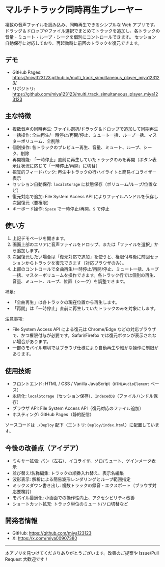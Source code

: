 # マルチトラック同時再生プレーヤー

複数の音声ファイルを読み込み、同時再生できるシンプルな Web アプリです。
ドラッグ＆ドロップやファイル選択でまとめてトラックを追加し、各トラックの音量・ミュート・ループ・シークを個別にコントロールできます。
セッション自動保存に対応しており、再起動時に前回のトラックを復元できます。

## デモ
- GitHub Pages: https://miya123123.github.io/multi_track_simultaneous_player_miya123123/
- リポジトリ: https://github.com/miya123123/multi_track_simultaneous_player_miya123123

## 主な特徴
- 複数音声の同時再生: ファイル選択/ドラッグ＆ドロップで追加して同期再生
- 一括操作: 全曲再生/一時停止/再開/停止、ミュート一括、ループ一括、マスターボリューム、全削除
- 個別操作: 各トラックのプレビュー再生、音量、ミュート、ループ、シーク、削除
- 再開機能: 「一時停止」直前に再生していたトラックのみを再開（ボタン表示は状況に応じて「一時停止/再開」に切替）
- 視覚的フィードバック: 再生中トラックの行ハイライトと簡易イコライザー表示
- セッション自動保存: `localStorage` に状態保存（ボリューム/ループ/位置など）
- 復元対応で追加: File System Access API によりファイルハンドルを保存し次回復元（要権限）
- キーボード操作: `Space` で一時停止/再開、`S` で停止

## 使い方
1. 上記デモページを開きます。
2. 画面上部のエリアに音声ファイルをドロップ、または「ファイルを選択」から追加します。
3. 次回復元したい場合は「復元対応で追加」を使うと、権限付与後に前回セッションからトラックを復元できます（対応ブラウザのみ）。
4. 上部のコントロールで全曲再生/一時停止/再開/停止、ミュート一括、ループ一括、マスターボリュームを操作できます。各トラック行では個別の再生、音量、ミュート、ループ、位置（シーク）を調整できます。

補足:
- 「全曲再生」は各トラックの現在位置から再生します。
- 「再開」は「一時停止」直前に再生していたトラックのみを対象にします。

注意事項:
- File System Access API による復元は Chrome/Edge などの対応ブラウザで、かつ権限付与が必要です。Safari/Firefox では復元ボタンが表示されない場合があります。
- 一部のモバイル環境ではブラウザ仕様により自動再生や細かな操作に制限があります。

## 使用技術
- フロントエンド: HTML / CSS / Vanilla JavaScript（`HTMLAudioElement` ベース）
- 永続化: `localStorage`（セッション保存）、`IndexedDB`（ファイルハンドル保存）
- ブラウザ API: File System Access API（復元対応のファイル追加）
- ホスティング: GitHub Pages（静的配信）

ソースコードは `./Deploy` 配下（エントリ: `Deploy/index.html`）に配置しています。

## 今後の改善点（アイデア）
- ミキサー拡張: パン（左右）、イコライザ、ソロ/ミュート、ゲインメータ表示
- 並び替え/名称編集: トラックの順番入れ替え、表示名編集
- 波形表示: 解析による簡易波形レンダリングとループ範囲指定
- ミックスダウン書き出し: 複数トラックの録音・エクスポート（ブラウザ対応要検討）
- モバイル最適化: 小画面での操作性向上、アクセシビリティ改善
- ショートカット拡充: トラック単位のミュート/ソロ切替など

## 開発者情報
- GitHub: https://github.com/miya123123
- X: https://x.com/miya00907380

---
本アプリを見つけてくださりありがとうございます。改善のご提案や Issue/Pull Request 大歓迎です！
